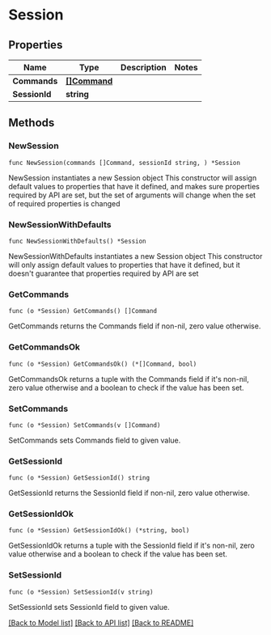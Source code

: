 # Session

## Properties

Name | Type | Description | Notes
------------ | ------------- | ------------- | -------------
**Commands** | [**[]Command**](Command.md) |  | 
**SessionId** | **string** |  | 

## Methods

### NewSession

`func NewSession(commands []Command, sessionId string, ) *Session`

NewSession instantiates a new Session object
This constructor will assign default values to properties that have it defined,
and makes sure properties required by API are set, but the set of arguments
will change when the set of required properties is changed

### NewSessionWithDefaults

`func NewSessionWithDefaults() *Session`

NewSessionWithDefaults instantiates a new Session object
This constructor will only assign default values to properties that have it defined,
but it doesn't guarantee that properties required by API are set

### GetCommands

`func (o *Session) GetCommands() []Command`

GetCommands returns the Commands field if non-nil, zero value otherwise.

### GetCommandsOk

`func (o *Session) GetCommandsOk() (*[]Command, bool)`

GetCommandsOk returns a tuple with the Commands field if it's non-nil, zero value otherwise
and a boolean to check if the value has been set.

### SetCommands

`func (o *Session) SetCommands(v []Command)`

SetCommands sets Commands field to given value.


### GetSessionId

`func (o *Session) GetSessionId() string`

GetSessionId returns the SessionId field if non-nil, zero value otherwise.

### GetSessionIdOk

`func (o *Session) GetSessionIdOk() (*string, bool)`

GetSessionIdOk returns a tuple with the SessionId field if it's non-nil, zero value otherwise
and a boolean to check if the value has been set.

### SetSessionId

`func (o *Session) SetSessionId(v string)`

SetSessionId sets SessionId field to given value.



[[Back to Model list]](../README.md#documentation-for-models) [[Back to API list]](../README.md#documentation-for-api-endpoints) [[Back to README]](../README.md)


